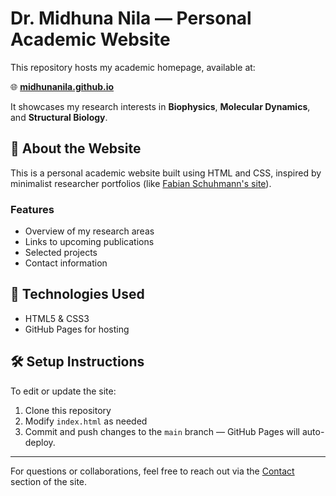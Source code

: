 # Dr. Midhuna Nila — Personal Academic Website

This repository hosts my academic homepage, available at:

🌐 **[midhunanila.github.io](https://midhunanila.github.io)**

It showcases my research interests in **Biophysics**, **Molecular Dynamics**, and **Structural Biology**.

## 🔬 About the Website

This is a personal academic website built using HTML and CSS, inspired by minimalist researcher portfolios (like [Fabian Schuhmann's site](https://fabianschuhmann.github.io/)).

### Features

- Overview of my research areas
- Links to upcoming publications
- Selected projects
- Contact information

## 🚀 Technologies Used

- HTML5 & CSS3
- GitHub Pages for hosting

## 🛠️ Setup Instructions

To edit or update the site:
1. Clone this repository
2. Modify `index.html` as needed
3. Commit and push changes to the `main` branch — GitHub Pages will auto-deploy.

---

For questions or collaborations, feel free to reach out via the [Contact](https://midhunanila.github.io/#contact) section of the site.
